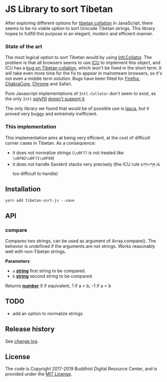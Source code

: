 # JS Library to sort Tibetan 

After exploring different options for [tibetan collation](https://github.com/eroux/tibetan-collation) in JavaScript, there seems to be no viable option to sort Unicode Tibetan strings. This library hopes to fullfill this purpose in an elegant, modern and efficient manner.

### State of the art

The most logical option to sort Tibetan would by using [Intl.Collator](https://developer.mozilla.org/en-US/docs/Web/JavaScript/Reference/Global_Objects/Collator). The problem is that all browsers seems to use [ICU](http://site.icu-project.org/) to implement this object, and ICU has a [bug on Tibetan collation](https://unicode-org.atlassian.net/browse/ICU-13224), which won't be fixed in the short term. It will take even more time for the fix to appear in mainstream browsers, so it's not even a middle term solution. Bugs have been filled for [Firefox](https://bugzilla.mozilla.org/show_bug.cgi?id=1370185), [ChakraCore](https://github.com/Microsoft/ChakraCore/issues/3175), [Chrome](https://bugs.chromium.org/p/chromium/issues/detail?id=729508) and Safari.

Pure Javascript implementations of `Intl.Collator` don't seem to exist, as the only `Intl` [polyfill](https://github.com/andyearnshaw/Intl.js/) [doesn't support it](https://github.com/andyearnshaw/Intl.js/#what-about-intlcollator).

The only library we found that would be of possible use is [lasca](https://github.com/atomgomba/lasca), but it proved very buggy and extremely inefficient.

### This implementation

This implementation aims at being very efficient, at the cost of difficult corner cases in Tibetan. As a consequence:
- it does not normalize strings (`\u0F77` is not treated like `\u0FB2\u0F71\u0F80`)
- it does not handle Sanskrit stacks very precisely (the ICU rule `&ཀར<ཀརྐ` is too difficult to handle)

## Installation

    yarn add tibetan-sort-js --save

## API

<!-- Generated by documentation.js. Update this documentation by updating the source code. -->

### compare

Compares two strings, can be used as argument of Array.compare(). 
The behavior is undefined if the arguments are not strings. Works
reasonably well with non-Tibetan strings.

**Parameters**

-   `a` **[string](https://developer.mozilla.org/en-US/docs/Web/JavaScript/Reference/Global_Objects/String)** first string to be compared.
-   `b` **[string](https://developer.mozilla.org/en-US/docs/Web/JavaScript/Reference/Global_Objects/String)** second string to be compared.

Returns **[number](https://developer.mozilla.org/en-US/docs/Web/JavaScript/Reference/Global_Objects/Number)** 0 if equivalent, 1 if a > b, -1 if a &lt; b

## TODO

- add an option to normalize strings

## Release history

See [change log](CHANGELOG.md).

## License

The code is Copyright 2017-2019 Buddhist Digital Resource Center, and is provided under the [MIT License](LICENSE).
